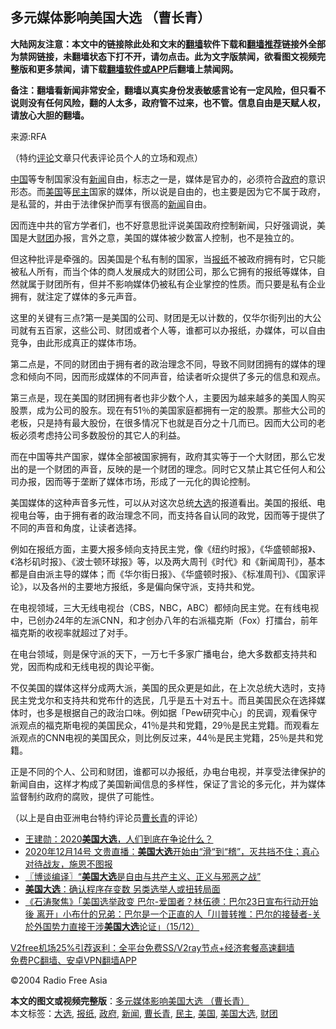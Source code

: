 <h2>多元媒体影响美国大选 （曹长青）</h2> <p class="notice"><b>大陆网友注意：本文中的链接除此处和文末的<a href="https://github.com/bannedbook/fanqiang" >翻墙</a>软件下载和<a href="https://github.com/killgcd/justmysocks/blob/master/README.md">翻墙推荐</a>链接外全部为禁网链接，未翻墙状态下打不开，请勿点击。此为文字版禁闻，欲看图文视频完整版和更多禁闻，请下载<a href="https://github.com/bannedbook/fanqiang">翻墙软件或APP</a>后翻墙上禁闻网。</p><p>备注：翻墙看新闻非常安全，翻墙以真实身份发表敏感言论有一定风险，但只看不说则没有任何风险，翻的人太多，政府管不过来，也不管。信息自由是天赋人权，请放心大胆的翻墙。</b></p>  <div class="entry"> <p>来源:RFA</p> <p> （特约<span class='wp_keywordlink_affiliate'><a href="https://www.bannedbook.org/bnews/comments/" title="新闻评论" target="_blank">评论</a></span>文章只代表评论员个人的立场和观点） </p> <p> <span class='wp_keywordlink_affiliate'><a href="https://www.bannedbook.org/" title="中国" target="_blank">中国</a></span>等专制国家没有<span class='wp_keywordlink_affiliate'><a href="https://www.bannedbook.org/" title="新闻">新闻</a></span>自由，标志之一是，媒体是官办的，必须符合<a href="https://www.bannedbook.org/bnews/tag/%e6%94%bf%e5%ba%9c/" class="st_tag internal_tag" rel="tag" title="标签 政府 下的日志">政府</a>的意识形态。而<a href="https://www.bannedbook.org/bnews/tag/%e7%be%8e%e5%9b%bd/" class="st_tag internal_tag" rel="tag" title="标签 美国 下的日志">美国</a>等<a href="https://www.bannedbook.org/bnews/tag/%e6%b0%91%e4%b8%bb/" class="st_tag internal_tag" rel="tag" title="标签 民主 下的日志">民主</a>国家的媒体，所以说是自由的，也主要是因为它不属于政府，是私营的，并由于法律保护而享有很高的<a href="https://www.bannedbook.org/bnews/tag/%E6%96%B0%E9%97%BB/" class="st_tag internal_tag" rel="tag" title="标签 新闻 下的日志">新闻</a>自由。 </p> <p> 因而连中共的官方学者们，也不好意思批评说美国政府控制新闻，只好强调说，美国是大<a href="https://www.bannedbook.org/bnews/tag/%E8%B4%A2%E5%9B%A2/" class="st_tag internal_tag" rel="tag" title="标签 财团 下的日志">财团</a>办报，言外之意，美国的媒体被少数富人控制，也不是独立的。 </p>  <p> 但这种批评是牵强的。因美国是个私有制的国家，当<a href="https://www.bannedbook.org/bnews/tag/%e6%8a%a5%e7%ba%b8/" class="st_tag internal_tag" rel="tag" title="标签 报纸 下的日志">报纸</a>不被政府拥有时，它只能被私人所有，而当个体的商人发展成大的财团公司，那么它拥有的报纸等媒体，自然就属于财团所有，但并不影响媒体仍被私有企业掌控的性质。而只要是私有企业拥有，就注定了媒体的多元声音。 </p> <p> 这里的关键有三点?第一是美国的公司、财团是无以计数的，仅华尔街列出的大公司就有五百家，这些公司、财团或者个人等，谁都可以办报纸，办媒体，可以自由竞争，由此形成真正的媒体市场。 </p> <p> 第二点是，不同的财团由于拥有者的政治理念不同，导致不同财团拥有的媒体的理念和倾向不同，因而形成媒体的不同声音，给读者听众提供了多元的信息和观点。 </p> <p> 第三点是，现在美国的财团拥有者也非少数个人，主要因为越来越多的美国人购买股票，成为公司的股东。现在有51％的美国家庭都拥有一定的股票。那些大公司的老板，只是持有最大股份，在很多情况下也就是百分之十几而已。因而大公司的老板必须考虑持公司多数股份的其它人的利益。 </p>  <p> 而在中国等共产国家，媒体全部被国家拥有，政府其实等于一个大财团，那么它发出的是一个财团的声音，反映的是一个财团的理念。同时它又禁止其它任何人和公司办报，因而等于垄断了媒体市场，形成了一元化的舆论控制。 </p> <p> 美国媒体的这种声音多元性，可以从对这次总统<a href="https://www.bannedbook.org/bnews/tag/%e5%a4%a7%e9%80%89/" class="st_tag internal_tag" rel="tag" title="标签 大选 下的日志">大选</a>的报道看出。美国的报纸、电视电台等，由于拥有者的政治理念不同，而支持各自认同的政党，因而等于提供了不同的声音和角度，让读者选择。 </p> <p> 例如在报纸方面，主要大报多倾向支持民主党，像《纽约时报》，《华盛顿邮报》、《洛杉矶时报》、《波士顿环球报》等，以及两大周刊《时代》和《新闻周刊》，基本都是自由派主导的媒体；而《华尔街日报》、《华盛顿时报》、《标准周刊》、《国家评论》，以及各州的主要地方报纸，多是偏向保守派，支持共和党。 </p> <p> 在电视领域，三大无线电视台（CBS，NBC，ABC）都倾向民主党。在有线电视中，已创办24年的左派CNN，和才创办八年的右派福克斯（Fox）打擂台，前年福克斯的收视率就超过了对手。 </p>  <p> 在电台领域，则是保守派的天下，一万七千多家广播电台，绝大多数都支持共和党，因而构成和无线电视的舆论平衡。 </p> <p> 不仅美国的媒体这样分成两大派，美国的民众更是如此，在上次总统大选时，支持民主党戈尔和支持共和党布什的选民，几乎是五十对五十。而且美国民众在选择媒体时，也多是根据自己的政治口味。例如据「Pew研究中心」的民调，观看保守派观点的福克斯电视的美国民众，41％是共和党籍，29％是民主党籍。而观看左派观点的CNN电视的美国民众，则比例反过来，44％是民主党籍，25％是共和党籍。 </p> <p> 正是不同的个人、公司和财团，谁都可以办报纸，办电台电视，并享受法律保护的新闻自由，这样才构成了美国新闻信息的多样性，保证了言论的多元化，并为媒体监督制约政府的腐败，提供了可能性。 </p> <p> （以上是自由亚洲电台特约评论员<a href="https://www.bannedbook.org/bnews/tag/%e6%9b%b9%e9%95%bf%e9%9d%92/" class="st_tag internal_tag" rel="tag" title="标签 曹长青 下的日志">曹长青</a>的评论） </p>  <ul class='op-related-articles' title='相关阅读'> <li><a href='https://www.bannedbook.org/bnews/baitai/20201216/1448777.html' target='_blank'>王建勋：2020<b>美国大选</b>，人们到底在争论什么？</a></li> <li><a href='https://www.bannedbook.org/bnews/bannedvideo/20201215/1448646.html' target='_blank'>2020年12月14号 文贵直播：<b>美国大选</b>开始由“滑“到“稽”，灭共挡不住；真心对待战友，施恩不图报</a></li> <li><a href='https://www.bannedbook.org/bnews/cbnews/20201216/1448612.html' target='_blank'>〖博谈编译〗“<b>美国大选</b>是自由与共产主义、正义与邪恶之战”</a></li> <li><a href='https://www.bannedbook.org/bnews/topimagenews/20201216/1448492.html' target='_blank'><b>美国大选</b>：确认程序存变数 另类选举人或扭转局面</a></li> <li><a href='https://www.bannedbook.org/bnews/bannedvideo/20201216/1448470.html' target='_blank'>《石涛聚焦》「美国选举政变 巴尔-爱国者？林伍德：巴尔23日宣布行动开始後 离开」小布什的兄弟：巴尔是一个正直的人「川普转推：巴尔的接替者-关於外国势力直接干涉<b>美国大选</b>论证」（15/12）</a></li> </ul> <p class="texttj"> <a href="https://www.bannedbook.org/forum23/topic22702.html" target="_blank">V2free机场25%引荐返利：全平台免费SS/V2ray节点+经济套餐高速翻墙</a><br/> <a href="https://github.com/bannedbook/fanqiang/wiki/%E7%A6%81%E9%97%BB%E7%BD%91%E5%AE%89%E5%8D%93%E7%BF%BB%E5%A2%99%E6%96%B0%E9%97%BBAPP" target="_blank">免费PC翻墙、安卓VPN翻墙APP</a></p><p>©2004 Radio Free Asia</p><a name='sharetosocial'></a>       <div><b>本文的图文或视频完整版</b>：<a href='https://www.bannedbook.org/bnews/comments/20201216/1448836.html'>多元媒体影响美国大选 （曹长青）</a></div>  </div><!--END ENTRY--> <div class="postfooter"> <div>本文标签：<a href="https://www.bannedbook.org/bnews/tag/%e5%a4%a7%e9%80%89/" rel="tag">大选</a>, <a href="https://www.bannedbook.org/bnews/tag/%e6%8a%a5%e7%ba%b8/" rel="tag">报纸</a>, <a href="https://www.bannedbook.org/bnews/tag/%e6%94%bf%e5%ba%9c/" rel="tag">政府</a>, <a href="https://www.bannedbook.org/bnews/tag/%E6%96%B0%E9%97%BB/" rel="tag">新闻</a>, <a href="https://www.bannedbook.org/bnews/tag/%e6%9b%b9%e9%95%bf%e9%9d%92/" rel="tag">曹长青</a>, <a href="https://www.bannedbook.org/bnews/tag/%e6%b0%91%e4%b8%bb/" rel="tag">民主</a>, <a href="https://www.bannedbook.org/bnews/tag/%e7%be%8e%e5%9b%bd/" rel="tag">美国</a>, <a href="https://www.bannedbook.org/bnews/tag/%e7%be%8e%e5%9b%bd%e5%a4%a7%e9%80%89/" rel="tag">美国大选</a>, <a href="https://www.bannedbook.org/bnews/tag/%E8%B4%A2%E5%9B%A2/" rel="tag">财团</a></div>  </div><!--END POSTFOOTER--> 